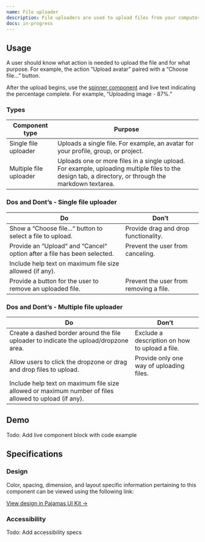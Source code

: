 ```yaml
---
name: File uploader
description: File uploaders are used to upload files from your computer or device. The accepted file types will be determined by the context of the file uploader.
docs: in-progress
---
```


## Usage

A user should know what action is needed to upload the file and for what purpose. For example, the action “Upload avatar” paired with a “Choose file…” button.

After the upload begins, use the [spinner component](/components/spinner) and live text indicating the percentage complete. For example, “Uploading image - 87%.”

### Types

| Component type | Purpose |
| --- | --- |
| Single file uploader | Uploads a single file. For example, an avatar for your profile, group, or project.  |
| Multiple file uploader | Uploads one or more files in a single upload. For example, uploading multiple files to the design tab, a directory, or through the markdown textarea. |

### Dos and Dont’s - Single file uploader

| Do | Don’t |
| --- | --- |
| Show a “Choose file...“ button to select a file to upload. | Provide drag and drop functionality. |
| Provide an “Upload“ and “Cancel“ option after a file has been selected. | Prevent the user from canceling. |
| Include help text on maximum file size allowed (if any). |  |
| Provide a button for the user to remove an uploaded file. | Prevent the user from removing a file. |

### Dos and Dont’s - Multiple file uploader

| Do | Don’t |
| --- | --- |
| Create a dashed border around the file uploader to indicate the upload/dropzone area. | Exclude a description on how to upload a file. |
| Allow users to click the dropzone or drag and drop files to upload. | Provide only one way of uploading files. |
| Include help text on maximum file size allowed or maximum number of files allowed to upload (if any). |  |

## Demo

Todo: Add live component block with code example

## Specifications

### Design

<!--
  DESIGN SPECIFICATIONS, add a link here to the component-specific sketch-measure preview.
  All design specifications should live in the design repo under 'hosted/design-gitlab-specs/COMPONENTNAME-spec-previews'
  *** If there are max-width, min-width, or other specs that should be known about this component,
  please add it in Sketch Measure via a note.
  This link must ALWAYS be included.
-->

Color, spacing, dimension, and layout specific information pertaining to this component can be viewed using the following link:

[View design in Pajamas UI Kit →](https://www.figma.com/file/qEddyqCrI7kPSBjGmwkZzQ/Pajamas-UI-Kit?node-id=8000%3A1)

### Accessibility

Todo: Add accessibility specs
